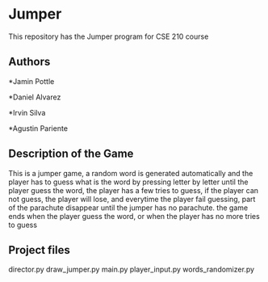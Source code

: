 # Jumper
This repository has the Jumper program for CSE 210 course

## Authors

*Jamin Pottle

*Daniel Alvarez

*Irvin Silva

*Agustin Pariente



## Description of the Game

This is a jumper game, a random word is generated automatically and the player has to guess what is the word by pressing letter by letter until the player guess the word, the player has a few tries to guess, if the player can not guess, the player will lose, and everytime the player fail guessing, part of the parachute disappear until the jumper has no parachute. the game ends when the player guess the word, or when the player has no more tries to guess



## Project files
  
  director.py
  draw_jumper.py
  main.py
  player_input.py
  words_randomizer.py
